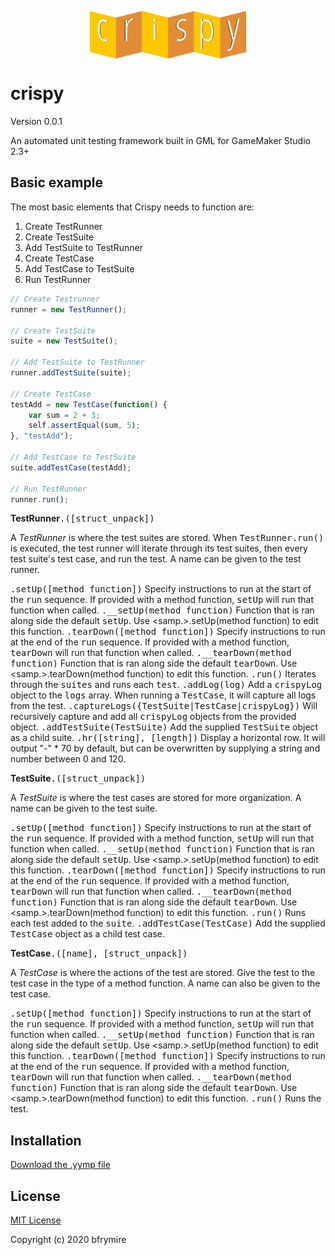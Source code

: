 <p align="center"><img src="./LOGO.png" style="display:block;width:250px; margin:auto;"></p>

<h1>crispy</h1>
<p>Version 0.0.1</p>
<p>An automated unit testing framework built in GML for GameMaker Studio 2.3+</p>


<h2>Basic example</h2>
<p>The most basic elements that Crispy needs to function are:</p>

<ol>
	<li>Create TestRunner</li>
	<li>Create TestSuite</li>
	<li>Add TestSuite to TestRunner</li>
	<li>Create TestCase</li>
	<li>Add TestCase to TestSuite</li>
	<li>Run TestRunner</li>
</ol>


```js
// Create Testrunner
runner = new TestRunner();

// Create TestSuite
suite = new TestSuite();

// Add TestSuite to TestRunner
runner.addTestSuite(suite);

// Create TestCase
testAdd = new TestCase(function() {
	var sum = 2 + 3;
	self.assertEqual(sum, 5);
}, "testAdd");

// Add TestCase to TestSuite
suite.addTestCase(testAdd);

// Run TestRunner
runner.run();
```


<b>TestRunner</b><samp>.([struct_unpack])</samp>
<p>A <i>TestRunner</i> is where the test suites are stored. When <samp>TestRunner.run()</samp> is executed, the test runner will iterate through its test suites, then every test suite's test case, and run the test. A name can be given to the test runner.</p>

<samp>.setUp([method function])</samp> Specify instructions to run at the start of the <samp>run</samp> sequence. If provided with a method function, <samp>setUp</samp> will run that function when called.
<samp>.\_\_setUp(method function)</samp> Function that is ran along side the default <samp>setUp</samp>. Use <samp.>.setUp(method function)</samp> to edit this function.
<samp>.tearDown([method function])</samp> Specify instructions to run at the end of the <samp>run</samp> sequence. If provided with a method function, <samp>tearDown</samp> will run that function when called.
<samp>.\_\_tearDown(method function)</samp> Function that is ran along side the default <samp>tearDown</samp>. Use <samp.>.tearDown(method function)</samp> to edit this function.
<samp>.run()</samp> Iterates through the <samp>suites</samp> and runs each <samp>test</samp>.
<samp>.addLog(log)</samp> Add a <samp>crispyLog</samp> object to the <samp>logs</samp> array. When running a <samp>TestCase</samp>, it will capture all logs from the test.
<samp>.captureLogs({TestSuite|TestCase|crispyLog})</samp> Will recursively capture and add all <samp>crispyLog</samp> objects from the provided object.
<samp>.addTestSuite(TestSuite)</samp> Add the supplied <samp>TestSuite</samp> object as a child suite.
<samp>.hr([string], [length])</samp> Display a horizontal row. It will output "-" * 70 by default, but can be overwritten by supplying a string and number between 0 and 120.


<b>TestSuite</b><samp>.([struct_unpack])</samp>
<p>A <i>TestSuite</i> is where the test cases are stored for more organization. A name can be given to the test suite.</p>

<samp>.setUp([method function])</samp> Specify instructions to run at the start of the <samp>run</samp> sequence. If provided with a method function, <samp>setUp</samp> will run that function when called.
<samp>.\_\_setUp(method function)</samp> Function that is ran along side the default <samp>setUp</samp>. Use <samp.>.setUp(method function)</samp> to edit this function.
<samp>.tearDown([method function])</samp> Specify instructions to run at the end of the <samp>run</samp> sequence. If provided with a method function, <samp>tearDown</samp> will run that function when called.
<samp>.\_\_tearDown(method function)</samp> Function that is ran along side the default <samp>tearDown</samp>. Use <samp.>.tearDown(method function)</samp> to edit this function.
<samp>.run()</samp> Runs each test added to the <samp>suite</samp>.
<samp>.addTestCase(TestCase)</samp> Add the supplied <samp>TestCase</samp> object as a child test case.


<b>TestCase</b><samp>.([name], [struct_unpack])</samp>
<p>A <i>TestCase</i> is where the actions of the test are stored. Give the test to the test case in the type of a method function. A name can also be given to the test case.</p>

<samp>.setUp([method function])</samp> Specify instructions to run at the start of the <samp>run</samp> sequence. If provided with a method function, <samp>setUp</samp> will run that function when called.
<samp>.\_\_setUp(method function)</samp> Function that is ran along side the default <samp>setUp</samp>. Use <samp.>.setUp(method function)</samp> to edit this function.
<samp>.tearDown([method function])</samp> Specify instructions to run at the end of the <samp>run</samp> sequence. If provided with a method function, <samp>tearDown</samp> will run that function when called.
<samp>.\_\_tearDown(method function)</samp> Function that is ran along side the default <samp>tearDown</samp>. Use <samp.>.tearDown(method function)</samp> to edit this function.
<samp>.run()</samp> Runs the test.



<h2>Installation</h2>
<a href="https://github.com/bfrymire/crispy/releases/tag/v.0.0.1">Download the .yymp file</a>


<h2>License</h2>
<a href="https://opensource.org/licenses/MIT" _target="blank">MIT License</a>
<p>Copyright (c) 2020 bfrymire</p>
